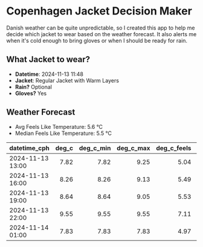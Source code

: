 
# Copenhagen Jacket Decision Maker

Danish weather can be quite unpredictable, so I created this app to help me decide which jacket to wear based on the weather forecast. 
It also alerts me when it's cold enough to bring gloves or when I should be ready for rain.

## What Jacket to wear?

- **Datetime**: 2024-11-13 11:48
- **Jacket**: Regular Jacket with Warm Layers
- **Rain?** Optional
- **Gloves?** Yes

## Weather Forecast
- Avg Feels Like Temperature: 5.6 °C
- Median Feels Like Temperature: 5.5 °C

| datetime_cph     |   deg_c |   deg_c_min |   deg_c_max |   deg_c_feels | weather   | wind   | rain   |
|:-----------------|--------:|------------:|------------:|--------------:|:----------|:-------|:-------|
| 2024-11-13 13:00 |    7.82 |        7.82 |        9.25 |          5.04 | Clouds    | Low    | None   |
| 2024-11-13 16:00 |    8.26 |        8.26 |        9.13 |          5.49 | Clouds    | Low    | None   |
| 2024-11-13 19:00 |    8.64 |        8.64 |        9.05 |          5.53 | Rain      | Medium | Low    |
| 2024-11-13 22:00 |    9.55 |        9.55 |        9.55 |          7.11 | Rain      | Low    | Low    |
| 2024-11-14 01:00 |    7.83 |        7.83 |        7.83 |          4.97 | Clouds    | Low    | None   |
        
